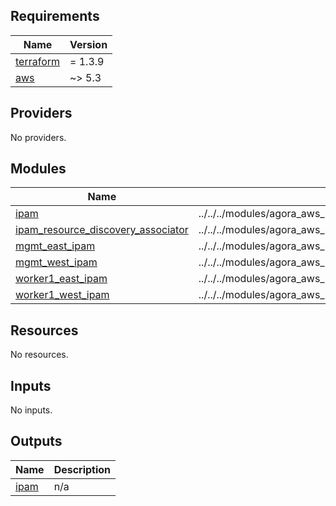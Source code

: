 <!-- BEGIN_TF_DOCS -->
## Requirements

| Name | Version |
|------|---------|
| <a name="requirement_terraform"></a> [terraform](#requirement\_terraform) | = 1.3.9 |
| <a name="requirement_aws"></a> [aws](#requirement\_aws) | ~> 5.3 |

## Providers

No providers.

## Modules

| Name | Source | Version |
|------|--------|---------|
| <a name="module_ipam"></a> [ipam](#module\_ipam) | ../../../modules/agora_aws_ipam | n/a |
| <a name="module_ipam_resource_discovery_associator"></a> [ipam\_resource\_discovery\_associator](#module\_ipam\_resource\_discovery\_associator) | ../../../modules/agora_aws_ipam/modules/resource_discovery_associator | n/a |
| <a name="module_mgmt_east_ipam"></a> [mgmt\_east\_ipam](#module\_mgmt\_east\_ipam) | ../../../modules/agora_aws_ipam/modules/resource_discovery | n/a |
| <a name="module_mgmt_west_ipam"></a> [mgmt\_west\_ipam](#module\_mgmt\_west\_ipam) | ../../../modules/agora_aws_ipam/modules/resource_discovery | n/a |
| <a name="module_worker1_east_ipam"></a> [worker1\_east\_ipam](#module\_worker1\_east\_ipam) | ../../../modules/agora_aws_ipam/modules/resource_discovery | n/a |
| <a name="module_worker1_west_ipam"></a> [worker1\_west\_ipam](#module\_worker1\_west\_ipam) | ../../../modules/agora_aws_ipam/modules/resource_discovery | n/a |

## Resources

No resources.

## Inputs

No inputs.

## Outputs

| Name | Description |
|------|-------------|
| <a name="output_ipam"></a> [ipam](#output\_ipam) | n/a |
<!-- END_TF_DOCS -->